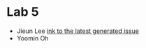 # Lab 5 
- Jieun Lee [ink to the latest generated issue](https://github.com/JinnnyWinnny/github-actions-for-ci/issues/7)
- Yoomin Oh


